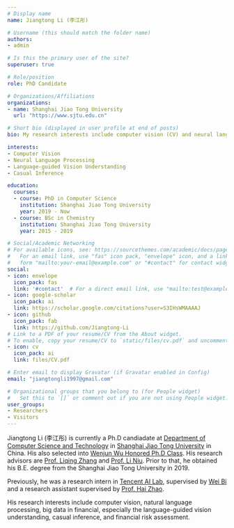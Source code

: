 ```yaml
---
# Display name
name: Jiangtong Li (李江彤)

# Username (this should match the folder name)
authors:
- admin

# Is this the primary user of the site?
superuser: true

# Role/position
role: PhD Candidate

# Organizations/Affiliations
organizations:
- name: Shanghai Jiao Tong University
  url: "https://www.sjtu.edu.cn"

# Short bio (displayed in user profile at end of posts)
bio: My research interests include computer vision (CV) and neural language processing (NLP), especially the language-guided vision understanding and casual inference.

interests:
- Computer Vision
- Neural Language Processing
- Language-guided Vision Understanding
- Casual Inference

education:
  courses:
  - course: PhD in Computer Science
    institution: Shanghai Jiao Tong University
    year: 2019 - Now
  - course: BSc in Chemistry
    institution: Shanghai Jiao Tong University
    year: 2015 - 2019

# Social/Academic Networking
# For available icons, see: https://sourcethemes.com/academic/docs/page-builder/#icons
#   For an email link, use "fas" icon pack, "envelope" icon, and a link in the
#   form "mailto:your-email@example.com" or "#contact" for contact widget.
social:
- icon: envelope
  icon_pack: fas
  link: '#contact'  # For a direct email link, use "mailto:test@example.org".
- icon: google-scholar
  icon_pack: ai
  link: https://scholar.google.com/citations?user=S3IHsWMAAAAJ
- icon: github
  icon_pack: fab
  link: https://github.com/Jiangtong-Li
# Link to a PDF of your resume/CV from the About widget.
# To enable, copy your resume/CV to `static/files/cv.pdf` and uncomment the lines below.
- icon: cv
  icon_pack: ai
  link: files/CV.pdf

# Enter email to display Gravatar (if Gravatar enabled in Config)
email: "jiangtongli1997@gmail.com"

# Organizational groups that you belong to (for People widget)
#   Set this to `[]` or comment out if you are not using People widget.
user_groups:
- Researchers
- Visitors
---
```


Jiangtong Li (李江彤) is currently a Ph.D candiadate at [Department of Computer Science and Technology](http://www.cs.sjtu.edu.cn/) in [Shanghai Jiao Tong University](http://en.sjtu.edu.cn/) in China. His also selected into [Wenjun Wu Honored Ph.D Class](https://news.sjtu.edu.cn/jdyw/20190930/111855.html). His research advisors are [Prof. Liqing Zhang](http://www.cs.sjtu.edu.cn/en/PeopleDetail.aspx?id=137) and [Prof. Li Niu](http://bcmi.sjtu.edu.cn/home/niuli/). Prior to that, he obtained his B.E. degree from the Shanghai Jiao Tong University in 2019.

Previously, he was a research intern in [Tencent AI Lab](https://ai.tencent.com/ailab/en/index), supervised by [Wei Bi](https://scholar.google.com/citations?user=aSJcgQMAAAAJ&hl=zh-CN) and a research assistant supervised by [Prof. Hai Zhao](http://bcmi.sjtu.edu.cn/~zhaohai/).

His research interests include computer vision, natural language processing, big data in financial, especially the language-guided vision understanding, casual inference, and financial risk assessment.
